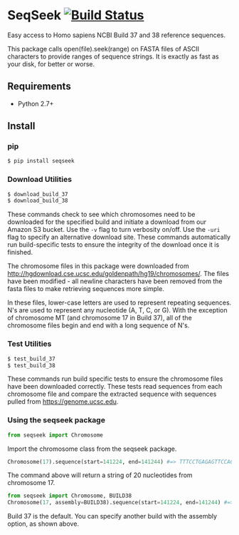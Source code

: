 SeqSeek [![Build Status](https://travis-ci.org/23andMe/seqseek.svg?branch=master)](https://travis-ci.org/23andMe/seqseek)
=================
Easy access to Homo sapiens NCBI Build 37 and 38 reference sequences.

This package calls open(file).seek(range) on FASTA files of ASCII characters to provide
ranges of sequence strings. It is exactly as fast as your disk, for better or worse. 

Requirements
------------
* Python 2.7+

Install
-------
### pip
```bash
$ pip install seqseek
```

### Download Utilities
```bash
$ download_build_37 
$ download_build_38 
```
These commands check to see which chromosomes need to be downloaded for the
specified build and initiate a download from our Amazon S3 bucket. Use
the `-v` flag to turn verbosity on/off. Use the `-uri` flag to specify an
alternative download site. These commands automatically run build-specific tests
to ensure the integrity of the download once it is finished.

The chromosome files in this package were downloaded from
http://hgdownload.cse.ucsc.edu/goldenpath/hg19/chromosomes/. The files have been
modified - all newline characters have been removed from the fasta files to make
retrieving sequences more simple.

In these files, lower-case letters are used to represent repeating sequences. N's
are used to represent any nucleotide (A, T, C, or G). With the exception of 
chromosome MT (and chromosome 17 in Build 37), all of the chromosome files begin 
and end with a long sequence of N's.


### Test Utilities
```bash
$ test_build_37
$ test_build_38
```
These commands run build specific tests to ensure the chromosome files have been
downloaded correctly. These tests read sequences from each chromosome file and
compare the extracted sequence with sequences pulled from https://genome.ucsc.edu.


### Using the seqseek package
```python
from seqseek import Chromosome
```
Import the chromosome class from the seqseek package.

```python
Chromosome(17).sequence(start=141224, end=141244) #=> TTTCCTGAGAGTTCCAGTGA
```
The command above will return a string of 20 nucleotides from chromosome 17.

```python
from seqseek import Chromosome, BUILD38
Chromosome(17, assembly=BUILD38).sequence(start=141224, end=141244) #=> ACCTGGTGAGGGGACATGGG
```
Build 37 is the default. You can specify another build with the assembly option,
as shown above. 
